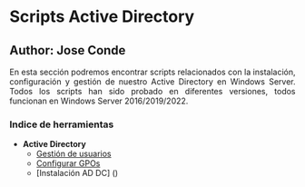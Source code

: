 # Scripts Active Directory 
## Author: Jose Conde 

<p style="text-align: justify;"> En esta sección podremos encontrar scripts relacionados con la instalación, configuración y gestión de nuestro Active Directory en Windows Server. Todos los scripts han sido probado en diferentes versiones, todos funcionan en Windows Server 2016/2019/2022.</p>

### Indice de herramientas 
- **Active Directory**
  - [Gestión de usuarios](https://github.com/conde26/PowerShell-Scripts/tree/main/Active%20Directory/Usuarios%20en%20Bulk)
  - [Configurar GPOs](https://github.com/conde26/PowerShell-Scripts/tree/main/Active%20Directory/GPOs)
  - [Instalación AD DC] ()
